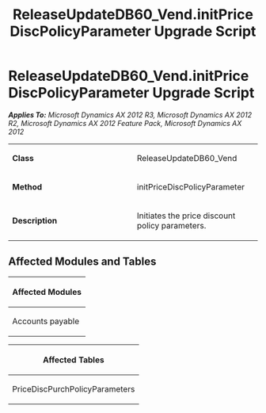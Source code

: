 ﻿---
title: ReleaseUpdateDB60_Vend.initPriceDiscPolicyParameter Upgrade Script
TOCTitle: ReleaseUpdateDB60_Vend.initPriceDiscPolicyParameter Upgrade Script
ms:assetid: 916904db-5190-38d6-dc06-ba0d076e68bb
ms:mtpsurl: https://msdn.microsoft.com/en-us/library/JJ736585(v=AX.60)
ms:contentKeyID: 49709773
ms.date: 05/18/2015
mtps_version: v=AX.60
---

# ReleaseUpdateDB60\_Vend.initPriceDiscPolicyParameter Upgrade Script 


_**Applies To:** Microsoft Dynamics AX 2012 R3, Microsoft Dynamics AX 2012 R2, Microsoft Dynamics AX 2012 Feature Pack, Microsoft Dynamics AX 2012_

<table>
<colgroup>
<col style="width: 50%" />
<col style="width: 50%" />
</colgroup>
<tbody>
<tr class="odd">
<td><p><strong>Class</strong></p></td>
<td><p>ReleaseUpdateDB60_Vend</p></td>
</tr>
<tr class="even">
<td><p><strong>Method</strong></p></td>
<td><p>initPriceDiscPolicyParameter</p></td>
</tr>
<tr class="odd">
<td><p><strong>Description</strong></p></td>
<td><p>Initiates the price discount policy parameters.</p></td>
</tr>
</tbody>
</table>


## Affected Modules and Tables

<table>
<colgroup>
<col style="width: 100%" />
</colgroup>
<thead>
<tr class="header">
<th><p>Affected Modules</p></th>
</tr>
</thead>
<tbody>
<tr class="odd">
<td><p>Accounts payable</p></td>
</tr>
</tbody>
</table>


<table>
<colgroup>
<col style="width: 100%" />
</colgroup>
<thead>
<tr class="header">
<th><p>Affected Tables</p></th>
</tr>
</thead>
<tbody>
<tr class="odd">
<td><p>PriceDiscPurchPolicyParameters</p></td>
</tr>
</tbody>
</table>

  


